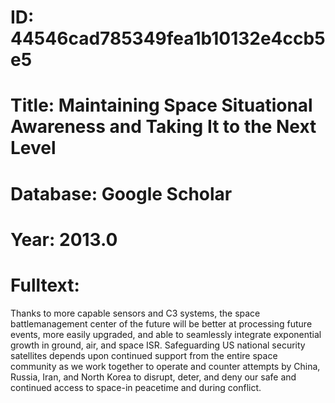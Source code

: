 # ID: 44546cad785349fea1b10132e4ccb5e5
# Title: Maintaining Space Situational Awareness and Taking It to the Next Level
# Database: Google Scholar
# Year: 2013.0
# Fulltext:
Thanks to more capable sensors and C3 systems, the space battlemanagement center of the future will be better at processing future events, more easily upgraded, and able to seamlessly integrate exponential growth in ground, air, and space ISR.
Safeguarding US national security satellites depends upon continued support from the entire space community as we work together to operate and counter attempts by China, Russia, Iran, and North Korea to disrupt, deter, and deny our safe and continued access to space-in peacetime and during conflict.